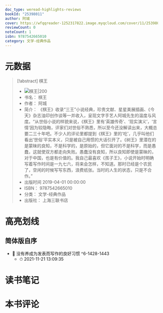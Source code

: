 ```yaml
---
doc_type: weread-highlights-reviews
bookId: "25398011"
author: 阿城
cover: https://wfqqreader-1252317822.image.myqcloud.com/cover/11/25398011/t7_25398011.jpg
reviewCount: 0
noteCount: 1
isbn: 9787542665010
category: 文学-经典作品
---
```

# 元数据
> [!abstract] 棋王
> - ![ 棋王|200](https://wfqqreader-1252317822.image.myqcloud.com/cover/11/25398011/t7_25398011.jpg)
> - 书名： 棋王
> - 作者： 阿城
> - 简介： 《棋王》收录“三王”小说经典，珍贵文献、星星美展插画、《今天》杂志油印创作谈等一并收入，呈现文字手艺人阿城先生的温度与风度。“从世俗小说的样貌来说，《棋王》里有‘英雄传奇’、‘现实演义’，‘言情’因为较隐晦，评家们对世俗不熟悉，所以至今还没解读出来，大概总要二三十年吧。不少人的评论里都提到《棋王》里的‘吃’，几乎叫他们看出‘世俗’平实本义，只是被自己用惯的大话引开了。《树王》里潜在的是蒙昧的良知，不是科学的，是原始的，但它面对的不是科学，而是愚蠢，这就使双方都走向失败。愚蠢没有良知，所以良知即使是蒙昧的，对于中国，也是有价值的。我自己最喜欢《孩子王》，小说开始时明确写着写作时间是一九七六，将来会怎样，不知道。那时已经是个农民了，空闲的时候写写东西，浪费纸张。当时的人生的状态，只是不合作。”
> - 出版时间 2019-04-01 00:00:00
> - ISBN： 9787542665010
> - 分类： 文学-经典作品
> - 出版社： 上海三联书店

# 高亮划线

## 简体版自序


- 📌 没有养成为发表而写作的良好习惯 ^6-1428-1443
    - ⏱ 2021-11-21 13:09:35 
# 读书笔记

# 本书评论
